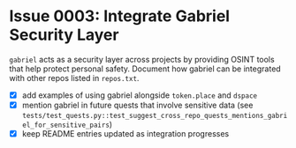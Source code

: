 # Issue 0003: Integrate Gabriel Security Layer

`gabriel` acts as a security layer across projects by providing OSINT tools that help protect personal safety. Document how gabriel can be integrated with other repos listed in `repos.txt`.

- [x] add examples of using gabriel alongside `token.place` and `dspace`
- [x] mention gabriel in future quests that involve sensitive data (see
  `tests/test_quests.py::test_suggest_cross_repo_quests_mentions_gabriel_for_sensitive_pairs`)
- [x] keep README entries updated as integration progresses
